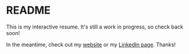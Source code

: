 # README

This is my interactive resume. It's still a work in progress, so check back soon!

In the meantime, check out my [website](https://www.petercdavidson.com/) or my [LinkedIn page](https://www.linkedin.com/in/petercdavidson/). Thanks!
